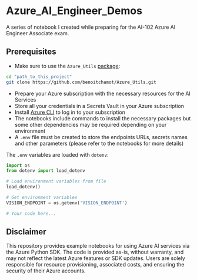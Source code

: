 # Azure_AI_Engineer_Demos
A series of notebook I created while preparing for the AI-102 Azure AI Engineer Associate exam.

## Prerequisites
- Make sure to use the `Azure_Utils` [package](https://github.com/benoitchamot/Azure_Utils):

```bash
cd "path_to_this_project"
git clone https://github.com/benoitchamot/Azure_Utils.git
```

- Prepare your Azure subscription with the necessary resources for the AI Services
- Store all your credentials in a Secrets Vault in your Azure subscription
- Install [Azure CLI](https://learn.microsoft.com/en-us/cli/azure/) to log in to your subscription
- The notebooks include commands to install the necessary packages but some other dependencies may be required depending on your environment
- A `.env` file must be created to store the endpoints URLs, secrets names and other parameters (please refer to the notebooks for more details)

The `.env` variables are loaded with `dotenv`:

```python
import os
from dotenv import load_dotenv

# Load environment variables from file
load_dotenv()

# Get environment variables
VISION_ENDPOINT = os.getenv('VISION_ENDPOINT')

# Your code here...
```

## Disclaimer
This repository provides example notebooks for using Azure AI services via the Azure Python SDK. The code is provided as-is, without warranty, and may not reflect the latest Azure features or SDK updates. Users are solely responsible for resource provisioning, associated costs, and ensuring the security of their Azure accounts.